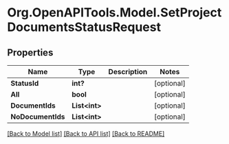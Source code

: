 
# Org.OpenAPITools.Model.SetProjectDocumentsStatusRequest

## Properties

Name | Type | Description | Notes
------------ | ------------- | ------------- | -------------
**StatusId** | **int?** |  | [optional] 
**All** | **bool** |  | [optional] 
**DocumentIds** | **List&lt;int&gt;** |  | [optional] 
**NoDocumentIds** | **List&lt;int&gt;** |  | [optional] 

[[Back to Model list]](../README.md#documentation-for-models)
[[Back to API list]](../README.md#documentation-for-api-endpoints)
[[Back to README]](../README.md)

